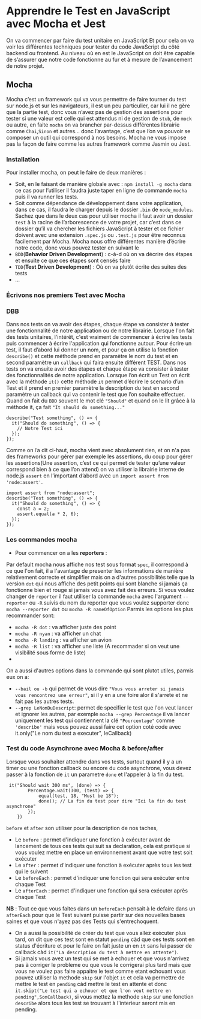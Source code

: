 # Apprendre le Test en JavaScript avec Mocha et Jest

On va commencer par faire du test unitaire en JavaScript
Et pour cela on va voir les différentes techniques pour tester du code JavaScript du côté backend ou frontend.
Au niveau où en est le JavaScript on doit être capable de s’assurer que notre code fonctionne au fur et à mesure de l’avancement de notre projet.

## Mocha

Mocha c’est un framework qui va vous permettre de faire tourner du test sur node.js et sur les navigateurs, il est un peu particulier, car lui il ne gère que la partie test, donc vous n’avez pas de gestion des assertions pour tester si une valeur est celle qui est attendus ni de gestion de `stub`, de `mock` ou autre, en faite `mocha` on va brancher par-dessus différentes librairie comme `Chai`,`Sinon` et autres… donc l’avantage, c’est que l’on va pouvoir se composer un outil qui correspond à nos besoins.
Mocha ne vous impose pas la façon de faire comme les autres framework comme Jasmin ou Jest.

### Installation

Pour installer mocha, on peut le faire de deux manières :

- Soit, en le faisant de manière globale avec : `npm install -g mocha` dans ce cas pour l’utiliser il faudra juste taper en ligne de commande `mocha` puis il va runner les tests.
- Soit comme dépendance de développement dans votre application, dans ce cas, il faudra le charger depuis le dossier `.bin` de `node_modules`.
Sachez que dans le deux cas pour utiliser mocha il faut avoir un dossier `test` à la racine de l’arborescence de votre projet, car c’est dans ce dossier qu’il va chercher les fichiers JavaScript à tester et ce fichier doivent avec une extension `.spec.js` ou `.test.js` pour être reconnus facilement par Mocha.
Mocha nous offre différentes manière d’écrire notre code, donc vous pouvez tester en suivant le
- `BDD`(**Behavior Driven Development**) : c-à-d où on va décrire des étapes et ensuite ce que ces étapes sont censés faire
- `TDD`(**Test Driven Development**) : Où on va plutôt écrite des suites des tests
- …

### Écrivons nos premiers Test avec Mocha

### DBB

Dans nos tests on va avoir des étapes, chaque étape va consister à tester une fonctionnalité de notre application ou de notre librairie.
Lorsque l'on fait des tests unitaires, l'intérêt, c'est vraiment de commencer à écrire les tests puis commencer à écrire l'application qui fonctionne autour.
Pour écrire un test, il faut d’abord lui donner un nom, et pour ça on utilise la fonction `describe()` et cette méthode prend en paramètre le nom du test et en second paramètre un `callback` qui faira ensuite différent TEST.
Dans nos tests on va ensuite avoir des étapes et chaque étape va consister à tester des fonctionnalités de notre application.
Lorsque l’on écrit un Test on écrit avec la méthode `it()` cette méthode `it` permet d’écrire le scenario d’un Test et il prend en premier paramètre la description du test en second paramètre un callback qui va contenir le test que l’on souhaite effectuer.
Quand on fait du `BDD` souvent le mot clé `"Should"` et quand on le lit grâce à la méthode it, ça fait `"It should do something..."`

```{JS}
describe("Test something", () => {
  it("Should do something", () => {
    // Notre Test ici
  });
});
```

Comme on l’a dit ci-haut, mocha vient avec absolument rien, et on n'a pas des frameworks pour gérer par exemple les assertions, du coup pour gérer les assertions(Une assertion, c’est ce qui permet de tester qu’une valeur correspond bien à ce que l’on attend) on va utiliser la librairie interne de node.js `assert` en l’important d’abord avec un `import assert from 'node:assert'`.

```{TS}
import assert from "node:assert";
describe("Test something", () => {
  it("Should do something", () => {
    const a = 2;
    assert.equal(a * 2, 6);
  });
});

```

### Les commandes mocha

- Pour commencer on a les **reporters** :

Par default mocha nous affiche nos test sous format `spec`, il correspond à ce que l'on fait, il a l'avantage de presenter les informations de manière relativement correcte et simplifier mais on a d'autres possibilités telle que la version `dot` qui nous affiche des petit points qui sont blanche si jamais ça fonctionne bien et rouge si jamais vous avez fait des erreurs.
Si vous voulez changer de `reporter` il faut utiliser la commande `mocha` avec l'argument `--reporter` ou `-R` suivis du nom du reporter que vous voulez supporter donc `mocha --reporter dot` ou `mocha -R nameOfOption`
Parmis les options les plus recommander sont:

- `mocha -R dot` : va afficher juste des point
- `mocha -R nyan` : va afficher un chat
- `mocha -R landing` : va afficher un avion
- `mocha -R list` : va afficher une liste (A recommader si on veut une visibilité sous forme de liste)
-

On a aussi d'autres options dans la commande qui sont plutot utiles, parmis eux on a:

- `--bail ou -b` qui permet de vous dire `"Vous vous arreter si jamais vous rencontrez une erreur"`, si il y en a une foire alor il s'arrete et ne fait pas les autres tests.
- `--grep LeNomDuDescript`: permet de specifier le test que l'on veut lancer et ignorer les autres, par exemple `mocha --grep Percentage` il va lancer uniquement les test qui contiennent la clé `"Pourcentage"` comme `'describe'` mais vous pouvez aussi faire cet option coté code avec it.only("Le nom du test a executer", leCallback)

### Test du code Asynchrone avec Mocha & before/after

Lorsque vous souhaiter attendre dans vos tests, surtout quand il y a un timer ou une fonction callback ou encore du code asynchrone, vous devez passer à la fonction de `it` un parametre `done` et l'appeler à la fin du test.

```{JS}
 it("Should wait 300 ms", (done) => {
        Percentage.wait(300, (test) => {
            equal(test, 18, "Must be 18");
            done(); // La fin du test pour dire "Ici la fin du test asynchrone"
        });
    })
```

 `before` et `after` son utiliser pour la description de nos taches,

- Le `before` : permet d'indiquer une fonction à exécuter avant de lancement de tous ces tests qui suit sa declaration, cela est pratique si vous voulez mettre en place un environnement avant que votre test soit exécuter
- Le `after` : permet d'indiquer une fonction à exécuter après tous les test qui le suivent
- Le `beforeEach` : permet d'indiquer une fonction qui sera exécuter entre chaque Test
- Le `afterEach` : permet d'indiquer une fonction qui sera exécuter après chaque Test

**NB** : Tout ce que vous faites dans un `beforeEach` pensait à le defaire dans un `afterEach` pour que le Test suivant puisse partir sur des nouvelles bases saines et que vous n'ayez pas des Tests qui s'entrechoquent.

- On a aussi la possibilité de créer du test que vous allez exécuter plus tard, on dit que ces test sont en statut `pending` càd que ces tests sont en status d'écriture et pour le faire on fait juste un en `it` sans lui passer de callback càd `it("La description du test à mettre en attente")`.
- Si jamais vous avez un test qui se met à echouer et que vous n'arrivez pas à corriger le probleme ou que vous le corrigerai plus tard mais que vous ne voulez pas faire appaitre le test comme etant echouant vous pouvez utiliser la methode `skip` sur l'objet `it` et cela va permettre de mettre le test en `pending` càd mettre le test en attente et donc `it.skipt("Le test qui a echouer et que l'on veut mettre en pending",SonCallback)`, si vous mettez la methode `skip` sur une fonction `describe` alors tous les test se trouvant à l'interieur seront mis en pending.
